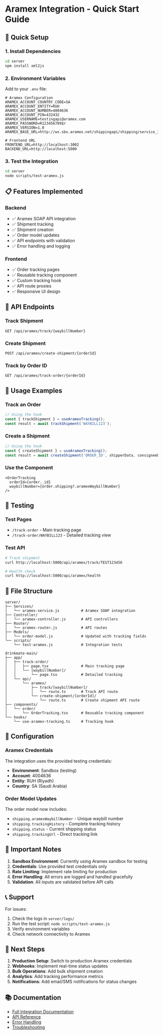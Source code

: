 # Aramex Integration - Quick Start Guide

## 🚀 Quick Setup

### 1. Install Dependencies
```bash
cd server
npm install xml2js
```

### 2. Environment Variables
Add to your `.env` file:
```env
# Aramex Configuration
ARAMEX_ACCOUNT_COUNTRY_CODE=SA
ARAMEX_ACCOUNT_ENTITY=RUH
ARAMEX_ACCOUNT_NUMBER=4004636
ARAMEX_ACCOUNT_PIN=432432
ARAMEX_USERNAME=testingapi@aramex.com
ARAMEX_PASSWORD=R123456789$r
ARAMEX_VERSION=1.0
ARAMEX_BASE_URL=http://ws.sbx.aramex.net/shippingapi/shipping/service_1_0.svc

# Frontend URL
FRONTEND_URL=http://localhost:3002
BACKEND_URL=http://localhost:5000
```

### 3. Test the Integration
```bash
cd server
node scripts/test-aramex.js
```

## 📋 Features Implemented

### Backend
- ✅ Aramex SOAP API integration
- ✅ Shipment tracking
- ✅ Shipment creation
- ✅ Order model updates
- ✅ API endpoints with validation
- ✅ Error handling and logging

### Frontend
- ✅ Order tracking pages
- ✅ Reusable tracking component
- ✅ Custom tracking hook
- ✅ API route proxies
- ✅ Responsive UI design

## 🔗 API Endpoints

### Track Shipment
```
GET /api/aramex/track/{waybillNumber}
```

### Create Shipment
```
POST /api/aramex/create-shipment/{orderId}
```

### Track by Order ID
```
GET /api/aramex/track-order/{orderId}
```

## 🎯 Usage Examples

### Track an Order
```javascript
// Using the hook
const { trackShipment } = useAramexTracking();
const result = await trackShipment('WAYBILL123');
```

### Create a Shipment
```javascript
// Using the hook
const { createShipment } = useAramexTracking();
const result = await createShipment('ORDER_ID', shipperData, consigneeData);
```

### Use the Component
```tsx
<OrderTracking 
  orderId={order._id}
  waybillNumber={order.shipping?.aramexWaybillNumber}
/>
```

## 🧪 Testing

### Test Pages
- `/track-order` - Main tracking page
- `/track-order/WAYBILL123` - Detailed tracking view

### Test API
```bash
# Track shipment
curl http://localhost:5000/api/aramex/track/TEST123456

# Health check
curl http://localhost:5000/api/aramex/health
```

## 📁 File Structure

```
server/
├── Services/
│   └── aramex-service.js          # Aramex SOAP integration
├── Controller/
│   └── aramex-controller.js       # API controllers
├── Router/
│   └── aramex-router.js           # API routes
├── Models/
│   └── order-model.js             # Updated with tracking fields
└── scripts/
    └── test-aramex.js             # Integration tests

drinkmate-main/
├── app/
│   ├── track-order/
│   │   ├── page.tsx               # Main tracking page
│   │   └── [waybillNumber]/
│   │       └── page.tsx           # Detailed tracking
│   └── api/
│       └── aramex/
│           ├── track/[waybillNumber]/
│           │   └── route.ts       # Track API route
│           └── create-shipment/[orderId]/
│               └── route.ts       # Create shipment API route
├── components/
│   └── order/
│       └── OrderTracking.tsx      # Reusable tracking component
└── hooks/
    └── use-aramex-tracking.ts     # Tracking hook
```

## 🔧 Configuration

### Aramex Credentials
The integration uses the provided testing credentials:
- **Environment**: Sandbox (testing)
- **Account**: 4004636
- **Entity**: RUH (Riyadh)
- **Country**: SA (Saudi Arabia)

### Order Model Updates
The order model now includes:
- `shipping.aramexWaybillNumber` - Unique waybill number
- `shipping.trackingHistory` - Complete tracking history
- `shipping.status` - Current shipping status
- `shipping.trackingUrl` - Direct tracking link

## 🚨 Important Notes

1. **Sandbox Environment**: Currently using Aramex sandbox for testing
2. **Credentials**: Use provided test credentials only
3. **Rate Limiting**: Implement rate limiting for production
4. **Error Handling**: All errors are logged and handled gracefully
5. **Validation**: All inputs are validated before API calls

## 📞 Support

For issues:
1. Check the logs in `server/logs/`
2. Run the test script: `node scripts/test-aramex.js`
3. Verify environment variables
4. Check network connectivity to Aramex

## 🔄 Next Steps

1. **Production Setup**: Switch to production Aramex credentials
2. **Webhooks**: Implement real-time status updates
3. **Bulk Operations**: Add bulk shipment creation
4. **Analytics**: Add tracking performance metrics
5. **Notifications**: Add email/SMS notifications for status changes

## 📚 Documentation

- [Full Integration Documentation](aramex-integration.md)
- [API Reference](aramex-integration.md#api-endpoints)
- [Error Handling](aramex-integration.md#error-handling)
- [Troubleshooting](aramex-integration.md#troubleshooting)
